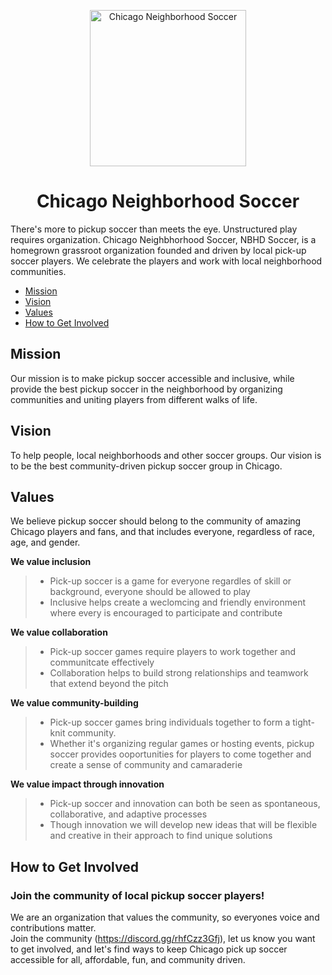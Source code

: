 <p align="center">
  <img src='https://user-images.githubusercontent.com/34843515/216865721-d7bddb15-5bac-4fd3-a8ab-7660f310f4f9.jpg' width='250px' alt="Chicago Neighborhood Soccer"/>                                                                                                                             
</p>
<h1 align="center"> Chicago Neighborhood Soccer </h1>
There's more to pickup soccer than meets the eye. Unstructured play requires organization. 
Chicago Neighbhorhood Soccer, NBHD Soccer, is a homegrown grassroot organization founded and driven by local pick-up soccer players. We celebrate the players and work with local neighborhood communities. 



- [Mission](#mission)
- [Vision](#vision)
- [Values](#values)
- [How to Get Involved](#how-to-get-involved)

<small><i><a href='http://ecotrust-canada.github.io/markdown-toc/'></a></i></small>


## Mission 
Our mission is to make pickup soccer accessible and inclusive, while provide the best pickup soccer in the neighborhood by organizing communities and uniting players from different walks of life. 


## Vision 
To help people, local neighborhoods and other soccer groups. Our vision is to be the best community-driven pickup soccer group in Chicago.
  

## Values 
We believe pickup soccer should belong to the community of amazing Chicago players and fans, and that includes everyone, regardless of race, age, and gender.

**We value inclusion**
> - Pick-up soccer is a game for everyone regardles of skill or background, everyone should be allowed to play
> - Inclusive helps create a weclomcing and friendly environment where every is encouraged to participate and contribute

**We value collaboration**
> - Pick-up soccer games require players to work together and communitcate effectively
> - Collaboration helps to build strong relationships and teamwork that extend beyond the pitch

**We value community-building**
> - Pick-up soccer games bring individuals together to form a tight-knit community.
> - Whether it's organizing regular games or hosting events, pickup soccer provides ooportunities for players to come together and create a sense of community and camaraderie

**We value impact through innovation**
> - Pick-up soccer and innovation can both be seen as spontaneous, collaborative, and adaptive processes
> - Though innovation we will develop new ideas that will be flexible and creative in their approach to find unique solutions

## How to Get Involved
### Join the community of local pickup soccer players!
We are an organization that values the community, so everyones voice and contributions matter.  
Join the community (https://discord.gg/rhfCzz3Gfj), let us know you want to get involved, and let's find ways to keep Chicago pick up soccer accessible for all, affordable, fun, and community driven.



                                                                                                                          
